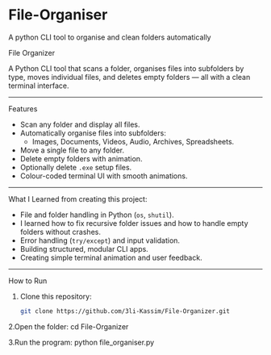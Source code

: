 # File-Organiser
A python CLI tool to organise and clean folders automatically

 File Organizer

A Python CLI tool that scans a folder, organises files into subfolders by type, moves individual files, and deletes empty folders — all with a clean terminal interface.

---

 Features
- Scan any folder and display all files.
- Automatically organise files into subfolders:
  - Images, Documents, Videos, Audio, Archives, Spreadsheets.
- Move a single file to any folder.
- Delete empty folders with animation.
- Optionally delete `.exe` setup files.
- Colour-coded terminal UI with smooth animations.

---

 What I Learned from creating this project:
- File and folder handling in Python (`os`, `shutil`).
- I learned how to fix recursive folder issues and how to handle empty folders without crashes.
- Error handling (`try/except`) and input validation.
- Building structured, modular CLI apps.
- Creating simple terminal animation and user feedback.

---

 How to Run
1. Clone this repository:
   ```bash
   git clone https://github.com/3li-Kassim/File-Organizer.git

2.Open the folder:
cd File-Organizer


3.Run the program:
python file_organiser.py


 
